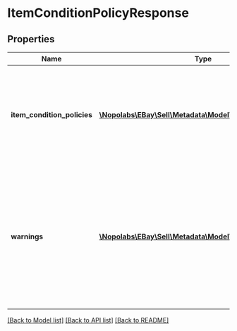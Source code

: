 # ItemConditionPolicyResponse

## Properties
Name | Type | Description | Notes
------------ | ------------- | ------------- | -------------
**item_condition_policies** | [**\Nopolabs\EBay\Sell\Metadata\Model\ItemConditionPolicy[]**](ItemConditionPolicy.md) | A list of category IDs and the policies for how to indicate an item&#39;s condition in each of the listed categories. | [optional] 
**warnings** | [**\Nopolabs\EBay\Sell\Metadata\Model\Error[]**](Error.md) | A list of the warnings that were generated as a result of the request. This field is not returned if no warnings were generated by the request. | [optional] 

[[Back to Model list]](../README.md#documentation-for-models) [[Back to API list]](../README.md#documentation-for-api-endpoints) [[Back to README]](../README.md)


